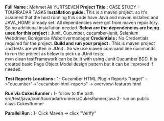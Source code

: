 **Full Name :**
Mehmet Ali YURTSEVEN
**Project Title :**
CASE STUDY – TOURRADAR TASKS
**Installation guide:**
This is a maven project. so It's assumed that the host running this code have Java and maven installed and JAVA_HOME already set.
All dependencies were got from maven repository. So no additional installation needed.
**Below are the dependencies are being used for this project :** Junit,
Cucumber,
cucumber-junit,
Selenium Webdriver,
Bonigarcia Webdrivermanager
 **Credentials :**
No Credentials required for the project.
**Build and run your project :**
This is maven project and tests are written in JUnit . So we use maven command line commands to run the project as below to pick up JUnit tests:  
mvn clean testFramework can be built with using Junit Cucumber BDD.
It is created basic Page Object Model design pattern but it can be improved if needed.

 **Test Reports Locations :**
1- Cucumber HTML Plugin Reports "target" ->"cucumber"->"cucumber-html-reports" -> overview-features.html

**Run via CukesRunner :**
1- follow to the path src/test/java/com/tourradar/runners/CukesRunner.java
2- run on public class CukesRunner

 **Parallel Run :**
1- Click Maven -> click "Verify"

